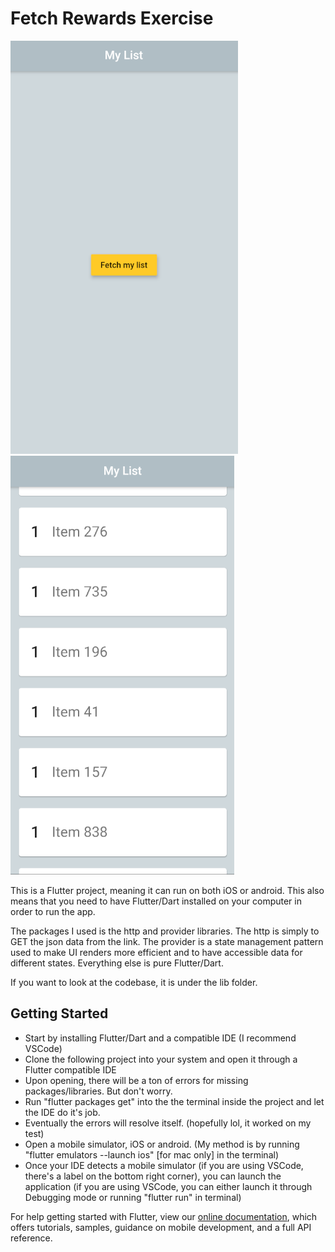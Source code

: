 # Fetch Rewards Exercise

![alt text](https://github.com/luggy-wuggy/company_challenge/blob/master/fetch_1.png?raw=true)
![alt text](https://github.com/luggy-wuggy/company_challenge/blob/master/fetch_2.png?raw=true)

This is a Flutter project, meaning it can run on both iOS or android. This also means that you need to have Flutter/Dart installed on your computer in order to run the app. 

The packages I used is the http and provider libraries.
The http is simply to GET the json data from the link.
The provider is a state management pattern used to make UI renders more efficient and to have accessible data for different states. 
Everything else is pure Flutter/Dart.


If you want to look at the codebase, it is under the lib folder.

## Getting Started
* Start by installing Flutter/Dart and a compatible IDE (I recommend VSCode)
* Clone the following project into your system and open it through a Flutter compatible IDE
* Upon opening, there will be a ton of errors for missing packages/libraries. But don't worry.
* Run "flutter packages get" into the the terminal inside the project and let the IDE do it's job.
* Eventually the errors will resolve itself. (hopefully lol, it worked on my test)
* Open a mobile simulator, iOS or android.
      (My method is by running "flutter emulators --launch ios" [for mac only] in the terminal)
* Once your IDE detects a mobile simulator (if you are using VSCode, there's a label on the bottom right corner), you can launch the application (if you are using VSCode, you can either launch it through Debugging mode or running "flutter run" in terminal)


For help getting started with Flutter, view our
[online documentation](https://flutter.dev/docs), which offers tutorials,
samples, guidance on mobile development, and a full API reference.
